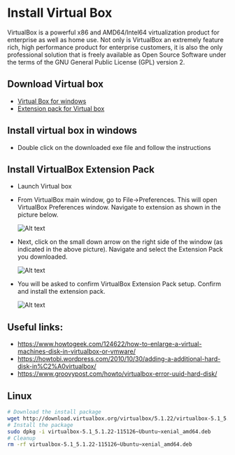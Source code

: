 # Install Virtual Box

 VirtualBox is a powerful x86 and AMD64/Intel64 virtualization product for enterprise as well as home use. Not only is VirtualBox an extremely feature rich, high performance product for enterprise customers, it is also the only professional solution that is freely available as Open Source Software under the terms of the GNU General Public License (GPL) version 2.

## Download Virtual box

* [Virtual Box for windows][vb]  
* [Extension pack for Virtual box][vbe]

## Install virtual box in windows

* Double click on the downloaded exe file and follow the instructions

## Install VirtualBox Extension Pack

* Launch Virtual box

* From VirtualBox main window, go to File->Preferences. This will open VirtualBox Preferences window. Navigate to extension as shown in the picture below.

  ![Alt text](images/install-virtualbox-file-preferences.png)

* Next, click on the small down arrow on the right side of the window (as indicated in the above picture). Navigate and  select the Extension Pack you downloaded. 

  ![Alt text](images/install-virtualbox-file-preferences-browse.png)

* You will be asked to confirm VirtualBox Extension Pack setup. Confirm and install the extension pack.

  ![Alt text](images/install-virtualbox-extensions-installed.png)

## Useful links:

* https://www.howtogeek.com/124622/how-to-enlarge-a-virtual-machines-disk-in-virtualbox-or-vmware/
* https://howtobi.wordpress.com/2010/10/30/adding-a-additional-hard-disk-in%C2%A0virtualbox/
* https://www.groovypost.com/howto/virtualbox-error-uuid-hard-disk/

[vb]: http://download.virtualbox.org/virtualbox/5.1.18/VirtualBox-5.1.18-114002-Win.exe
[vbe]: http://download.virtualbox.org/virtualbox/5.1.18/Oracle_VM_VirtualBox_Extension_Pack-5.1.18-114002.vbox-extpack

## Linux

```sh
# Download the install package
wget http://download.virtualbox.org/virtualbox/5.1.22/virtualbox-5.1_5.1.22-115126~Ubuntu~xenial_amd64.deb
# Install the package
sudo dpkg -i virtualbox-5.1_5.1.22-115126~Ubuntu~xenial_amd64.deb
# Cleanup
rm -rf virtualbox-5.1_5.1.22-115126~Ubuntu~xenial_amd64.deb
```
